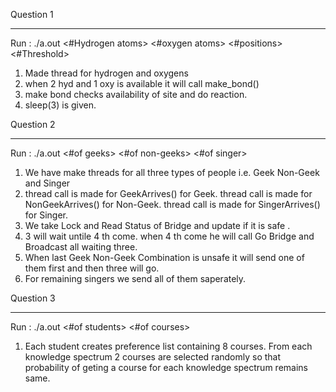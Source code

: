 Question 1
____________________________

Run : ./a.out <#Hydrogen atoms> <#oxygen atoms> <#positions> <#Threshold>

1. Made thread for hydrogen and oxygens
2. when 2 hyd and 1 oxy is available it will call make_bond()
3. make bond checks availability of site and do reaction.
4. sleep(3) is given.



Question 2 
________________________________

Run : ./a.out <#of geeks> <#of non-geeks> <#of singer>

1. We have make threads for all three types of people i.e. Geek Non-Geek and Singer
2. thread call is made for GeekArrives() for Geek.
   thread call is made for NonGeekArrives() for Non-Geek.
   thread call is made for SingerArrives() for Singer.
3. We take Lock and Read Status of Bridge and update if it is safe .
4. 3 will wait untile 4 th come. when 4 th come he will call Go Bridge and Broadcast all waiting three.
5. When last Geek Non-Geek Combination is unsafe it will send one of them first and then three will go.
6. For remaining singers we send all of them saperately.

Question 3 
________________________________

Run : ./a.out <#of students> <#of courses>

1. Each student creates preference list containing 8 courses. From each knowledge spectrum 2 courses are selected randomly so that probability of geting a course for each knowledge spectrum remains same.


